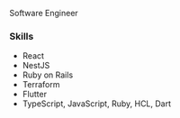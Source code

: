 Software Engineer

### Skills
- React
- NestJS
- Ruby on Rails
- Terraform
- Flutter
- TypeScript, JavaScript, Ruby, HCL, Dart
